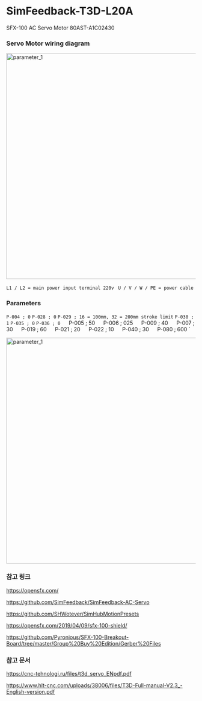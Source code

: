 # SimFeedback-T3D-L20A
SFX-100 AC Servo Motor 80AST-A1C02430




### Servo Motor wiring diagram

<img src="https://github.com/degul/SimFeedback-T3D-L20A/raw/main/images/servo_1.png" alt="parameter_1" width="600">

` L1 / L2 = main power input terminal 220v  ` 
` U / V / W / PE = power cable  ` 



### Parameters

` P-004 ; 0 ` 
` P-028 ; 0 ` 
` P-029 ; 16 = 100mm, 32 = 200mm stroke limit ` 
` P-030 ; 1 ` 
` P-035 ; 0 ` 
` P-036 ; 0 ` 
` 
` P-005 ; 50 ` 
` P-006 ; 025 ` 
` P-009 ; 40 ` 
` P-007 ; 30 ` 
` P-019 ; 60 ` 
` P-021 ; 20 ` 
` P-022 ; 10 ` 
` P-040 ; 30 ` 
` P-080 ; 600 ` 

<img src="https://github.com/degul/SimFeedback-T3D-L20A/raw/main/images/parameter_1.png" alt="parameter_1" width="600">



### 참고 링크

https://opensfx.com/

https://github.com/SimFeedback/SimFeedback-AC-Servo

https://github.com/SHWotever/SimHubMotionPresets

https://opensfx.com/2019/04/09/sfx-100-shield/

https://github.com/Pyronious/SFX-100-Breakout-Board/tree/master/Group%20Buy%20Edition/Gerber%20Files




### 참고 문서

https://cnc-tehnologi.ru/files/t3d_servo_ENpdf.pdf

https://www.hlt-cnc.com/uploads/38006/files/T3D-Full-manual-V2.3_-English-version.pdf



